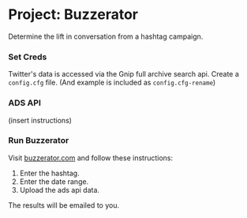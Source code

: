 # Project: Buzzerator
Determine the lift in conversation from a hashtag campaign.

### Set Creds
Twitter's data is accessed via the Gnip full archive search api. Create
a `config.cfg` file. (And example is included as `config.cfg-rename`)

### ADS API
(insert instructions)

### Run Buzzerator
Visit [buzzerator.com](http://www.pedalproject.com) and follow these
instructions:

1. Enter the hashtag.
2. Enter the date range.
3. Upload the ads api data.

The results will be emailed to you.



